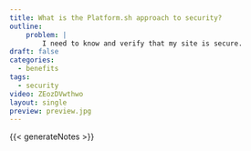 ```yaml
---
title: What is the Platform.sh approach to security?
outline:
    problem: |
        I need to know and verify that my site is secure.
draft: false
categories:
  - benefits
tags:
  - security
video: ZEozDVwthwo
layout: single
preview: preview.jpg
---
```


{{< generateNotes >}}

